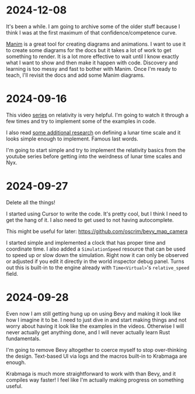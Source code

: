 # 2024-12-08

It's been a while. I am going to archive some of the older stuff because I think
I was at the first maximum of that confidence/competence curve.

[Manim](https://www.manim.community/) is a great tool for creating diagrams and
animations. I want to use it to create some diagrams for the docs but it takes a
lot of work to get something to render. It is a lot more effective to wait until
I know exactly what I want to show and then make it happen with code. Discovery
and learning is too messy and fast to bother with Manim. Once I'm ready to
teach, I'll revisit the docs and add some Manim diagrams.

# 2024-09-16
This video
[series](https://www.youtube.com/playlist?list=PLu7cY2CPiRjVY-VaUZ69bXHZr5QslKbzo)
on relativity is very helpful. I'm going to watch it through a few times and try
to implement some of the examples in code.

I also read [some additional research](docs/research-papers/Meyers_1999_LunarTime.pdf)
on defining a lunar time scale and it looks simple enough to implement. Famous
last words.

I'm going to start simple and try to implement the relativity basics from the
youtube series before getting into the weirdness of lunar time scales and Nyx.

# 2024-09-27
Delete all the things!

I started using Cursor to write the code. It's pretty cool, but I think I need
to get the hang of it. I also need to get used to not having autocomplete. 

This might be useful for later: https://github.com/oscrim/bevy_map_camera

I started simple and implemented a clock that has proper time and coordinate
time. I also added a `SimulationSpeed` resource that can be used to speed up or
slow down the simulation. Right now it can only be observed or adjusted if you
edit it directly in the world inspector debug panel. Turns out this is built-in
to the engine already with `Time<Virtual>`'s `relative_speed` field.

# 2024-09-28
Even now I am still getting hung up on using Bevy and making it look like how I
imagine it to be. I need to just dive in and start making things and not worry
about having it look like the examples in the videos. Otherwise I will never
actually get anything done, and I will never actually learn Rust fundamentals.

I'm going to remove Bevy altogether to coerce myself to stop over-thinking the
design. Text-based UI via logs and the macros built-in to Krabmaga are enough.

Krabmaga is much more straightforward to work with than Bevy, and it compiles
way faster! I feel like I'm actually making progress on something useful.
